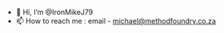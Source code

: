 - 👋 Hi, I’m @IronMikeJ79
- 📫 How to reach me : email - michael@methodfoundry.co.za
                      
<!---
IronMikeJ79/IronMikeJ79 is a ✨ special ✨ repository because its `README.md` (this file) appears on your GitHub profile.
You can click the Preview link to take a look at your changes.
--->
